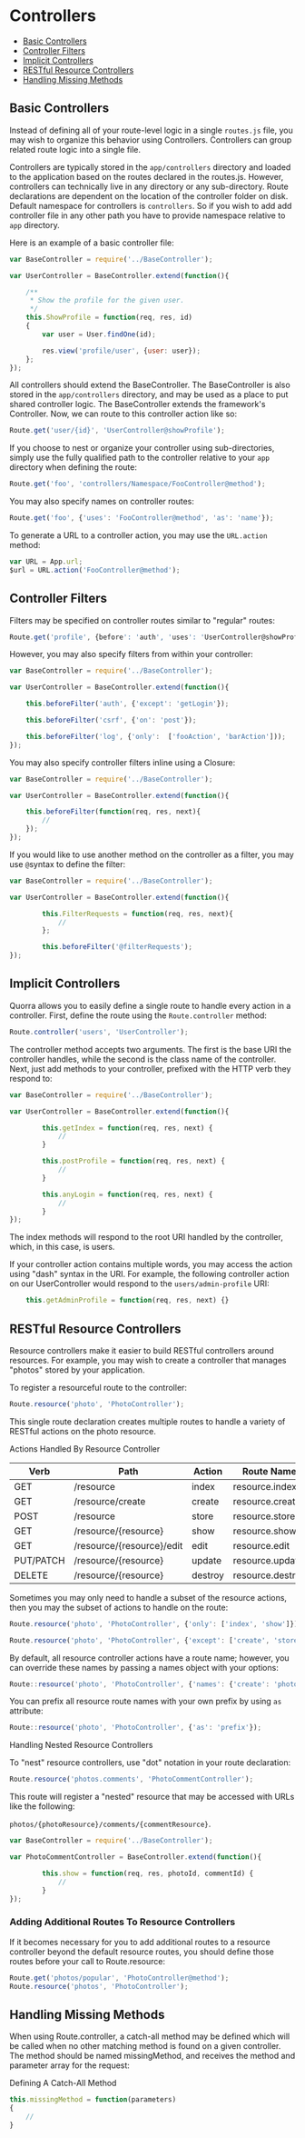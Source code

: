 # Controllers

 - [Basic Controllers](#basic-controllers)
 - [Controller Filters](#controller-filters)
 - [Implicit Controllers](#implicit-controllers)
 - [RESTful Resource Controllers](#restful-resource-controllers)
 - [Handling Missing Methods](#handling-missing-methods)

## Basic Controllers

Instead of defining all of your route-level logic in a single `routes.js` file, you may wish to organize this behavior
 using Controllers. Controllers can group related route logic into a single file.

Controllers are typically stored in the `app/controllers` directory and loaded to the application based on the routes
declared in the routes.js. However, controllers can technically live in any directory or any sub-directory. Route
declarations are dependent on the location of the controller folder on disk. Default namespace for controllers is
`controllers`. So if you wish to add add controller file in any other path you have to provide namespace
relative to `app` directory.

Here is an example of a basic controller file:

```javascript
var BaseController = require('../BaseController');

var UserController = BaseController.extend(function(){

    /**
     * Show the profile for the given user.
     */
    this.ShowProfile = function(req, res, id)
    {
        var user = User.findOne(id);

        res.view('profile/user', {user: user});
    };
});
```

All controllers should extend the BaseController. The BaseController is also stored in the `app/controllers` directory,
 and may be used as a place to put shared controller logic. The BaseController extends the framework's Controller.
 Now, we can route to this controller action like so:

```javascript
Route.get('user/{id}', 'UserController@showProfile');
```

If you choose to nest or organize your controller using sub-directories, simply use the fully qualified path to the
controller relative to your `app` directory when defining the route:

```javascript
Route.get('foo', 'controllers/Namespace/FooController@method');
```

You may also specify names on controller routes:

```javascript
Route.get('foo', {'uses': 'FooController@method', 'as': 'name'});
```

To generate a URL to a controller action, you may use the `URL.action` method:

```javascript
var URL = App.url;
$url = URL.action('FooController@method');
```

## Controller Filters

Filters may be specified on controller routes similar to "regular" routes:

```javascript
Route.get('profile', {before': 'auth', 'uses': 'UserController@showProfile'});
```

However, you may also specify filters from within your controller:

```javascript
var BaseController = require('../BaseController');

var UserController = BaseController.extend(function(){

    this.beforeFilter('auth', {'except': 'getLogin'});

    this.beforeFilter('csrf', {'on': 'post'});

    this.beforeFilter('log', {'only':  ['fooAction', 'barAction']));
});
```

You may also specify controller filters inline using a Closure:

```javascript
var BaseController = require('../BaseController');

var UserController = BaseController.extend(function(){

    this.beforeFilter(function(req, res, next){
        //
    });
});
```

If you would like to use another method on the controller as a filter, you may use `@`syntax to define the filter:

```javascript
var BaseController = require('../BaseController');

var UserController = BaseController.extend(function(){

        this.FilterRequests = function(req, res, next){
            //
        };

        this.beforeFilter('@filterRequests');
});
```

## Implicit Controllers

Quorra allows you to easily define a single route to handle every action in a controller. First, define the route using
the `Route.controller` method:

```javascript
Route.controller('users', 'UserController');
```

The controller method accepts two arguments. The first is the base URI the controller handles, while the second is the class name of the controller. Next, just add methods to your controller, prefixed with the HTTP verb they respond to:

```javascript
var BaseController = require('../BaseController');

var UserController = BaseController.extend(function(){

        this.getIndex = function(req, res, next) {
            //
        }

        this.postProfile = function(req, res, next) {
            //
        }

        this.anyLogin = function(req, res, next) {
            //
        }
});
```

The index methods will respond to the root URI handled by the controller, which, in this case, is users.

If your controller action contains multiple words, you may access the action using "dash" syntax in the URI. For
example, the following controller action on our UserController would respond to the `users/admin-profile` URI:

```javascript
    this.getAdminProfile = function(req, res, next) {}
```

## RESTful Resource Controllers

Resource controllers make it easier to build RESTful controllers around resources. For example, you may wish to create a controller that manages "photos" stored by your application.

To register a resourceful route to the controller:

```javascript
Route.resource('photo', 'PhotoController');
```

This single route declaration creates multiple routes to handle a variety of RESTful actions on the photo resource.

Actions Handled By Resource Controller

| Verb      | Path                      | Action  | Route Name       |
|-----------|---------------------------|---------|------------------|
| GET       | /resource                 | index   | resource.index   |
| GET       | /resource/create          | create  | resource.create  |
| POST      | /resource                 | store   | resource.store   |
| GET       | /resource/{resource}      | show    | resource.show    |
| GET       | /resource/{resource}/edit | edit    | resource.edit    |
| PUT/PATCH | /resource/{resource}      | update  | resource.update  |
| DELETE    | /resource/{resource}      | destroy | resource.destroy |

Sometimes you may only need to handle a subset of the resource actions, then you may the subset of actions to handle
on the route:

```javascript
Route.resource('photo', 'PhotoController', {'only': ['index', 'show']});

Route.resource('photo', 'PhotoController', {'except': ['create', 'store', 'update', 'destroy']});
```
By default, all resource controller actions have a route name; however, you can override these names by passing a
names object with your options:

```javascript
Route::resource('photo', 'PhotoController', {'names': {'create': 'photo.build'}});
```

You can prefix all resource route names with your own prefix by using `as` attribute:

```javascript
Route::resource('photo', 'PhotoController', {'as': 'prefix'});
```

Handling Nested Resource Controllers

To "nest" resource controllers, use "dot" notation in your route declaration:

```javascript
Route.resource('photos.comments', 'PhotoCommentController');
```

This route will register a "nested" resource that may be accessed with URLs like the following:

`photos/{photoResource}/comments/{commentResource}`.

```javascript
var BaseController = require('../BaseController');

var PhotoCommentController = BaseController.extend(function(){

        this.show = function(req, res, photoId, commentId) {
            //
        }
});
```

### Adding Additional Routes To Resource Controllers

If it becomes necessary for you to add additional routes to a resource controller beyond the default resource routes,
 you should define those routes before your call to Route.resource:

```javascript
Route.get('photos/popular', 'PhotoController@method');
Route.resource('photos', 'PhotoController');
```

## Handling Missing Methods

When using Route.controller, a catch-all method may be defined which will be called when no other matching method is
found on a given controller. The method should be named missingMethod, and receives the method and parameter array for the request:

Defining A Catch-All Method

```javascript
this.missingMethod = function(parameters)
{
    //
}
```